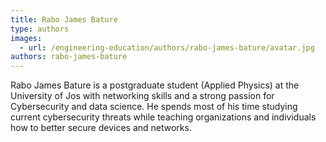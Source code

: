 ```yaml
---
title: Rabo James Bature
type: authors
images:
  - url: /engineering-education/authors/rabo-james-bature/avatar.jpg
authors: rabo-james-bature
---
```

Rabo James Bature is a postgraduate student (Applied Physics) at the University of Jos with networking skills and a strong passion for Cybersecurity and data science. He spends most of his time studying current cybersecurity threats while teaching organizations and individuals how to better secure devices and networks.
